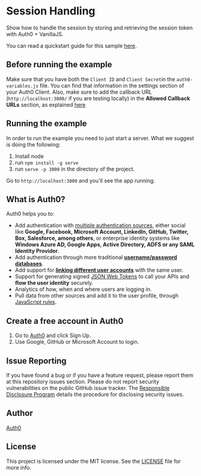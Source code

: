 # Session Handling

Show how to handle the session by storing and retrieving the session token with Auth0 + VanillaJS.

You can read a quickstart guide for this sample [here](https://auth0.com/docs/quickstart/spa/vanillajs/03-session-handling).

## Before running the example

Make sure that you have both the `Client ID` and `Client Secret`in the `auth0-variables.js` file. You can find that information in the settings section of your Auth0 Client. Also, make sure to add the callback URL (`http://localhost:3000/` if you are testing locally) in the **Allowed Callback URLs** section, as explained [here](https://auth0.com/docs/quickstart/spa/vanillajs/01-login#before-starting)

## Running the example

In order to run the example you need to just start a server. What we suggest is doing the following:

1. Install node
2. run `npm install -g serve`
3. run `serve -p 3000` in the directory of the project.

Go to `http://localhost:3000` and you'll see the app running.

## What is Auth0?

Auth0 helps you to:

* Add authentication with [multiple authentication sources](https://docs.auth0.com/identityproviders), either social like **Google, Facebook, Microsoft Account, LinkedIn, GitHub, Twitter, Box, Salesforce, among others**, or enterprise identity systems like **Windows Azure AD, Google Apps, Active Directory, ADFS or any SAML Identity Provider**.
* Add authentication through more traditional **[username/password databases](https://docs.auth0.com/mysql-connection-tutorial)**.
* Add support for **[linking different user accounts](https://docs.auth0.com/link-accounts)** with the same user.
* Support for generating signed [JSON Web Tokens](https://docs.auth0.com/jwt) to call your APIs and **flow the user identity** securely.
* Analytics of how, when and where users are logging in.
* Pull data from other sources and add it to the user profile, through [JavaScript rules](https://docs.auth0.com/rules).

## Create a free account in Auth0

1. Go to [Auth0](https://auth0.com) and click Sign Up.
2. Use Google, GitHub or Microsoft Account to login.

## Issue Reporting

If you have found a bug or if you have a feature request, please report them at this repository issues section. Please do not report security vulnerabilities on the public GitHub issue tracker. The [Responsible Disclosure Program](https://auth0.com/whitehat) details the procedure for disclosing security issues.

## Author

[Auth0](auth0.com)

## License

This project is licensed under the MIT license. See the [LICENSE](LICENSE) file for more info.
